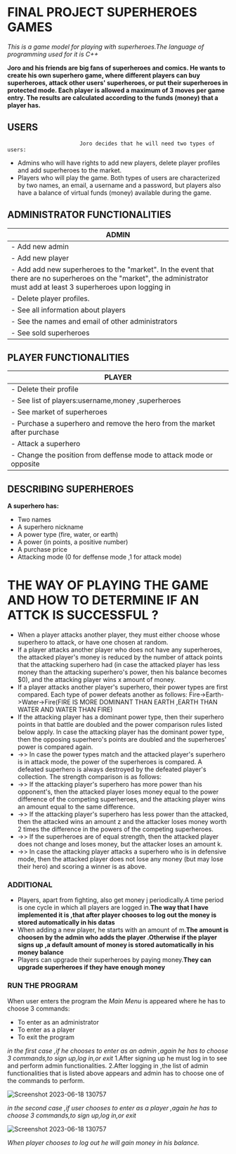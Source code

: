 # FINAL PROJECT SUPERHEROES GAMES
_This is a game model for playing with superheroes.The language of programming used for it is C++_

**Joro and his friends are big fans of superheroes and comics. He wants to create his own superhero game, where different players can buy superheroes, attack other users' superheroes, or put their superheroes in protected mode. Each player is allowed a maximum of 3 moves per game entry. The results are calculated according to the funds (money) that a player has.**

 ## USERS
                           Joro decides that he will need two types of users:
- Admins who will have rights to add new players, delete player profiles and add superheroes to the market.
- Players who will play the game.
Both types of users are characterized by two names, an email, a username and a password, but players also have a balance of virtual funds (money) available during the game.

## ADMINISTRATOR FUNCTIONALITIES 
| **ADMIN** | 
|----------|
| - Add new admin   | 
| - Add new player   | 
| - Add add new superheroes to the "market". In the event that there are no superheroes on the "market", the administrator must add at least 3 superheroes upon logging in   | 
| - Delete player profiles.  | 
| - See all information about players |
|- See the names and email of other administrators|
|- See sold superheroes |

##  PLAYER FUNCTIONALITIES
| **PLAYER** | 
|----------|
| - Delete their profile   | 
| - See list of players:username,money ,superheroes  | 
| - See market of superheroes  | 
| - Purchase a superhero and remove the hero from the market after purchase  | 
| - Attack a superhero |
|- Change the position from deffense mode to attack mode or opposite|

##  DESCRIBING SUPERHEROES 
**A superhero has:**
* Two names
* A superhero nickname
* A power type (fire, water, or earth) 
* A  power (in points, a positive number)
* A purchase price
* Attacking mode (0 for deffense mode ,1 for attack mode)

# THE  WAY OF PLAYING THE GAME AND HOW TO DETERMINE IF AN ATTCK IS SUCCESSFUL ?
* When a player attacks another player, they must either choose whose superhero to attack, or have one chosen at random.
* If a player attacks another player who does not have any superheroes, the attacked player's money is reduced by the number of attack points that the attacking superhero had (in case the attacked player has less money than the attacking superhero's power, then his balance becomes $0), and the attacking player wins x amount of money.
* If a player attacks another player's superhero, their power types are first compared. Each type of power defeats another as follows: Fire->Earth->Water->Fire(FIRE IS MORE DOMINANT THAN EARTH ,EARTH THAN WATER AND WATER THAN FIRE)
*  If the attacking player has a dominant power type, then their superhero points in that battle are doubled and the power comparison rules listed below apply. In case the attacking player has the dominant power type, then the opposing superhero's points are doubled and the superheroes' power is compared again.
* ->> In case the power types match and the attacked player's superhero is in attack mode, the power of the superheroes is compared. A defeated superhero is always destroyed by the defeated player's collection. The strength comparison is as follows:
* ->> If the attacking player's superhero has more power than his opponent's, then the attacked player loses money equal to the power difference of the competing superheroes, and the attacking player wins an amount equal to the same difference.
* ->> If the attacking player's superhero has less power than the attacked, then the attacked wins an amount z and the attacker loses money worth 2 times the difference in the powers of the competing superheroes.
* ->> If the superheroes are of equal strength, then the attacked player does not change and loses money, but the attacker loses an amount k.
* ->> In case the attacking player attacks a superhero who is in defensive mode, then the attacked player does not lose any money (but may lose their hero) and scoring a winner is as above.
### ADDITIONAL
* Players, apart from fighting, also get money j periodically.A time period is one cycle in which all players are logged in.**The way that I have implemented it is ,that after player chooses to log out the money is stored automatically in his datas**
* When adding a new player, he starts with an amount of m.**The amount is choosen by the admin who adds the player .Otherwise if the player signs up ,a default  amount of money is stored automatically in his money balance**
* Players can  upgrade their superheroes by paying money.**They can upgrade superheroes if they have enough money**
 
### RUN THE PROGRAM
When user enters the program the _Main Menu_ is appeared where he has to choose 3 commands:
* To enter as an administrator
* To enter as a player
* To exit the program

 _in the first case ,if he  chooses to enter as an admin ,again he has to choose 3 commands,to sign up,log in,or exit_
  1.After signing up he must log in to see and perform admin functionalities.
  2.After logging in ,the  list of admin functionalities that is listed above  appears and admin has to choose one of the commands to perform.
  
 ![Screenshot 2023-06-18 130757](https://github.com/NataliaN24/FINAL-PROJECT-SUPERHEROES-GAMES/assets/115610226/d6f607e1-739d-4bcd-afbb-ebaa4c010681)

_in the second  case ,if user   chooses to enter as a player ,again he has to choose 3 commands,to sign up,log in,or exit_

![Screenshot 2023-06-18 130757](https://github.com/NataliaN24/FINAL-PROJECT-SUPERHEROES-GAMES/assets/115610226/4e24c4f5-f788-4087-a881-6f3098641d39)

_When player chooses to log out he will gain money in his balance._






